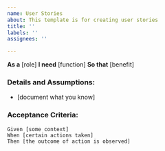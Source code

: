 ```yaml
---
name: User Stories
about: This template is for creating user stories
title: ''
labels: ''
assignees: ''

---
```


**As a** [role]
**I need** [function]
**So that** [benefit]
   
### Details and Assumptions:
* [document what you know]

### Acceptance Criteria:

```gherkin
Given [some context]
When [certain actions taken]
Then [the outcome of action is observed]
```

